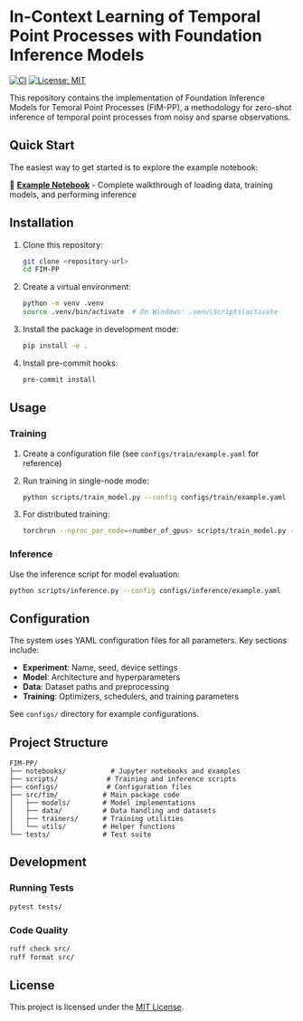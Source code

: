 # In-Context Learning of Temporal Point Processes with Foundation Inference Models

[![CI](https://github.com/anonymous/FIM/actions/workflows/ci.yml/badge.svg)](https://github.com/anonymous/FIM/actions/workflows/ci.yml)
[![License: MIT](https://img.shields.io/badge/License-MIT-yellow.svg)](https://github.com/anonymous/FIM/blob/main/LICENSE.txt)

This repository contains the implementation of Foundation Inference Models for Temoral Point Processes (FIM-PP), a methodology for zero-shot inference of temporal point processes from noisy and sparse observations.

## Quick Start

The easiest way to get started is to explore the example notebook:

📓 **[Example Notebook](notebooks/example.ipynb)** - Complete walkthrough of loading data, training models, and performing inference

## Installation

1. Clone this repository:
   ```bash
   git clone <repository-url>
   cd FIM-PP
   ```

2. Create a virtual environment:
   ```bash
   python -m venv .venv
   source .venv/bin/activate  # On Windows: .venv\Scripts\activate
   ```

3. Install the package in development mode:
   ```bash
   pip install -e .
   ```

4. Install pre-commit hooks:
   ```bash
   pre-commit install
   ```

## Usage

### Training

1. Create a configuration file (see `configs/train/example.yaml` for reference)

2. Run training in single-node mode:
   ```bash
   python scripts/train_model.py --config configs/train/example.yaml
   ```

3. For distributed training:
   ```bash
   torchrun --nproc_per_node=<number_of_gpus> scripts/train_model.py --config configs/train/example.yaml
   ```

### Inference

Use the inference script for model evaluation:
```bash
python scripts/inference.py --config configs/inference/example.yaml
```

## Configuration

The system uses YAML configuration files for all parameters. Key sections include:

- **Experiment**: Name, seed, device settings
- **Model**: Architecture and hyperparameters  
- **Data**: Dataset paths and preprocessing
- **Training**: Optimizers, schedulers, and training parameters

See `configs/` directory for example configurations.

## Project Structure

```
FIM-PP/
├── notebooks/           # Jupyter notebooks and examples
├── scripts/            # Training and inference scripts
├── configs/            # Configuration files
├── src/fim/           # Main package code
│   ├── models/        # Model implementations
│   ├── data/          # Data handling and datasets
│   ├── trainers/      # Training utilities
│   └── utils/         # Helper functions
└── tests/             # Test suite
```

## Development

### Running Tests
```bash
pytest tests/
```

### Code Quality
```bash
ruff check src/
ruff format src/
```

## License

This project is licensed under the [MIT License](LICENSE.txt).

